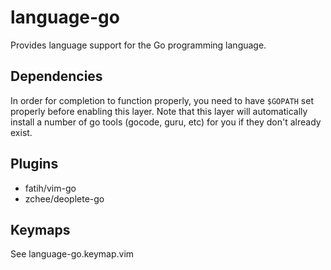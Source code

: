 # language-go

Provides language support for the Go programming language.

## Dependencies

In order for completion to function properly, you need to have `$GOPATH` set
properly before enabling this layer. Note that this layer will automatically
install a number of go tools (gocode, guru, etc) for you if they don't already
exist.

## Plugins

* fatih/vim-go
* zchee/deoplete-go

## Keymaps

See language-go.keymap.vim

